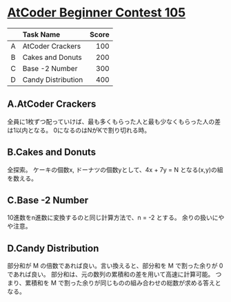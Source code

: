 # [AtCoder Beginner Contest 105](https://beta.atcoder.jp/contests/abc105/tasks)

|   | Task Name | Score |
|:---:|:---|---:|
| A | AtCoder Crackers | 100 |
| B | Cakes and Donuts | 200 |
| C | Base -2 Number | 300 |
| D | Candy Distribution | 400 |

## A.AtCoder Crackers
全員に1枚ずつ配っていけば、最も多くもらった人と最も少なくもらった人の差は1以内となる。
0になるのはNがKで割り切れる時。

## B.Cakes and Donuts
全探索。
ケーキの個数x, ドーナツの個数yとして、4x + 7y = N となる(x,y)の組を数える。

## C.Base -2 Number
10進数をn進数に変換するのと同じ計算方法で、n = -2 とする。
余りの扱いにやや注意。

## D.Candy Distribution
部分和が M の倍数であれば良い。言い換えると、部分和を M で割った余りが 0 であれば良い。
部分和は、元の数列の累積和の差を用いて高速に計算可能。
つまり、累積和を M で割った余りが同じものの組み合わせの総数が求める答えとなる。

